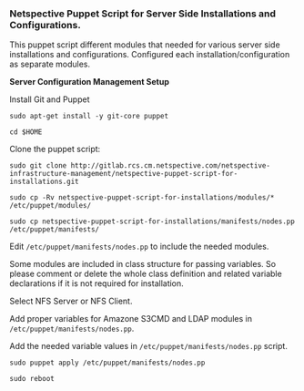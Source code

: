 ### Netspective Puppet Script for Server Side Installations and Configurations.

This puppet script different modules that needed for various server side installations and configurations. Configured each installation/configuration as separate modules.

**Server Configuration Management Setup**

Install Git and Puppet

`sudo apt-get install -y git-core puppet`

`cd $HOME` 

Clone the puppet script:

`sudo git clone http://gitlab.rcs.cm.netspective.com/netspective-infrastructure-management/netspective-puppet-script-for-installations.git`

`sudo cp -Rv netspective-puppet-script-for-installations/modules/* /etc/puppet/modules/`

`sudo cp netspective-puppet-script-for-installations/manifests/nodes.pp /etc/puppet/manifests/`

Edit `/etc/puppet/manifests/nodes.pp` to include the needed modules.

Some modules are included in class structure for passing variables. So please 
comment or delete the whole class definition and related variable declarations if it is not required for installation.

Select NFS Server or NFS Client.

Add proper variables for Amazone S3CMD and LDAP modules in `/etc/puppet/manifests/nodes.pp`.

Add the needed variable values in `/etc/puppet/manifests/nodes.pp` script.

`sudo puppet apply /etc/puppet/manifests/nodes.pp`

`sudo reboot`
